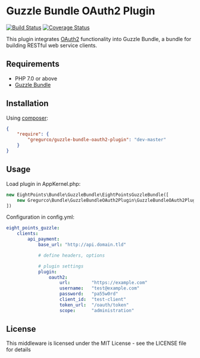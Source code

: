 Guzzle Bundle OAuth2 Plugin
==================

[![Build Status](https://travis-ci.org/gregurco/GuzzleBundleOAuth2Plugin.svg?branch=master)](https://travis-ci.org/gregurco/GuzzleBundleOAuth2Plugin) [![Coverage Status](https://coveralls.io/repos/gregurco/GuzzleBundleOAuth2Plugin/badge.svg?branch=master)](https://coveralls.io/r/gregurco/GuzzleBundleOAuth2Plugin)

This plugin integrates [OAuth2][1] functionality into Guzzle Bundle, a bundle for building RESTful web service clients.


Requirements
------------
 - PHP 7.0 or above
 - [Guzzle Bundle][2]

 
Installation
------------
Using [composer][3]:

``` json
{
    "require": {
        "gregurco/guzzle-bundle-oauth2-plugin": "dev-master"
    }
}
```


Usage
-----
Load plugin in AppKernel.php:
``` php
new EightPoints\Bundle\GuzzleBundle\EightPointsGuzzleBundle([
    new Gregurco\Bundle\GuzzleBundleOAuth2Plugin\GuzzleBundleOAuth2Plugin(),
])
```

Configuration in config.yml:
``` yaml
eight_points_guzzle:
    clients:
        api_payment:
            base_url: "http://api.domain.tld"

            # define headers, options

            # plugin settings
            plugin:
                oauth2:
                    url:        "https://example.com"
                    username:   "test@example.com"
                    password:   "pa55w0rd"
                    client_id:  "test-client"
                    token_url:  "/oauth/token"
                    scope:      "administration"
```

License
-------
This middleware is licensed under the MIT License - see the LICENSE file for details

[1]: http://www.xml.com/pub/a/2003/12/17/dive.html
[2]: https://github.com/8p/EightPointsGuzzleBundle
[3]: https://getcomposer.org/
